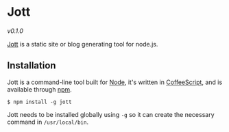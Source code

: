 # Jott

*v0.1.0*

[Jott](https://github.com/jonsherrard/jott) is a static site or blog generating tool for node.js.

## Installation

Jott is a command-line tool built for [Node](http://nodejs.org/), it's written in [CoffeeScript](http://coffeescript.org), and is available through [npm](https://npmjs.org/).

    $ npm install -g jott

Jott needs to be installed globally using `-g` so it can create the necessary command in `/usr/local/bin`.



